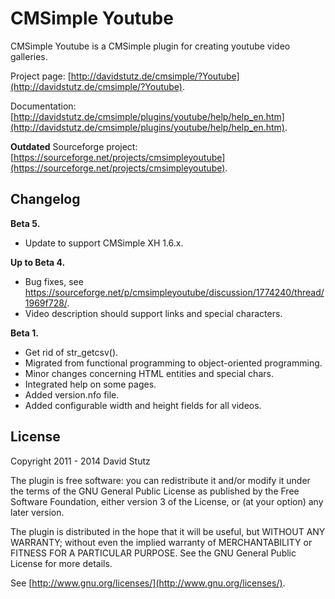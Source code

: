 # CMSimple Youtube

CMSimple Youtube is a CMSimple plugin for creating youtube video galleries.

Project page: [http://davidstutz.de/cmsimple/?Youtube](http://davidstutz.de/cmsimple/?Youtube).

Documentation: [http://davidstutz.de/cmsimple/plugins/youtube/help/help_en.htm](http://davidstutz.de/cmsimple/plugins/youtube/help/help_en.htm).

**Outdated** Sourceforge project: [https://sourceforge.net/projects/cmsimpleyoutube](https://sourceforge.net/projects/cmsimpleyoutube).

## Changelog

**Beta 5.**

* Update to support CMSimple XH 1.6.x.

**Up to Beta 4.**

* Bug fixes, see https://sourceforge.net/p/cmsimpleyoutube/discussion/1774240/thread/1969f728/.
* Video description should support links and special characters.

**Beta 1.**

* Get rid of str_getcsv().
* Migrated from functional programming to object-oriented programming.
* Minor changes concerning HTML entities and special chars.
* Integrated help on some pages.
* Added version.nfo file.
* Added configurable width and height fields for all videos.

## License

Copyright 2011 - 2014 David Stutz

The plugin is free software: you can redistribute it and/or modify it under the terms of the GNU General Public License as published by the Free Software Foundation, either version 3 of the License, or (at your option) any later version.

The plugin is distributed in the hope that it will be useful, but WITHOUT ANY WARRANTY; without even the implied warranty of MERCHANTABILITY or FITNESS FOR A PARTICULAR PURPOSE.  See the GNU General Public License for more details.

See [http://www.gnu.org/licenses/](http://www.gnu.org/licenses/).